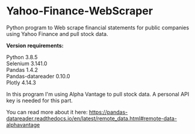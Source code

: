 # Yahoo-Finance-WebScraper
Python program to Web scrape financial statements for public companies using Yahoo Finance and pull stock data.  


**Version requirements:**

Python 3.8.5
<br>Selenium 3.141.0
<br>Pandas 1.4.2
<br>Pandas-datareader 0.10.0
<br>Plotly 4.14.3

In this program I'm using Alpha Vantage to pull stock data. A personal API key is needed for this part.

You can read more about it here: 
https://pandas-datareader.readthedocs.io/en/latest/remote_data.html#remote-data-alphavantage

